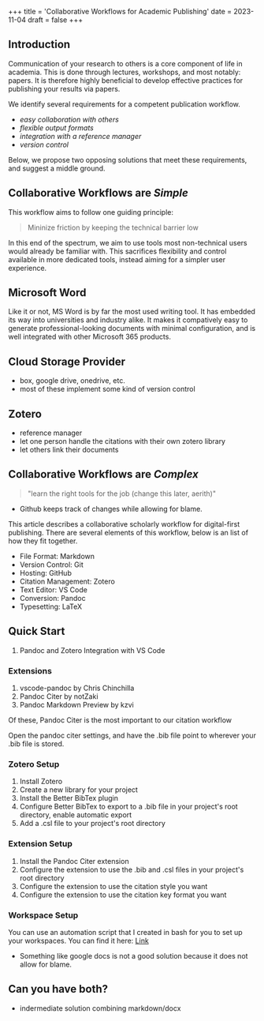 +++
title = 'Collaborative Workflows for Academic Publishing'
date = 2023-11-04
draft = false
+++

## Introduction

Communication of your research to others is a core component of life in academia. This is done through lectures, workshops, and most notably: papers. It is therefore highly beneficial to develop effective practices for publishing your results via papers.

We identify several requirements for a competent publication workflow.

- *easy collaboration with others*
- *flexible output formats*
- *integration with a reference manager*
- *version control*

Below, we propose two opposing solutions that meet these requirements, and suggest a middle ground.

## Collaborative Workflows are *Simple*

This workflow aims to follow one guiding principle:

> Mininize friction by keeping the technical barrier low

In this end of the spectrum, we aim to use tools most non-technical users would already be familiar with. This sacrifices flexibility and control available in more dedicated tools, instead aiming for a simpler user experience.

## Microsoft Word

Like it or not, MS Word is by far the most used writing tool. It has embedded its way into universities and industry alike. It makes it compatively easy to generate professional-looking documents with minimal configuration, and is well integrated with other Microsoft 365 products.

## Cloud Storage Provider

- box, google drive, onedrive, etc.
- most of these implement some kind of version control

## Zotero

- reference manager
- let one person handle the citations with their own zotero library
- let others link their documents

## Collaborative Workflows are *Complex*

> "learn the right tools for the job (change this later, aerith)"

- Github keeps track of changes while allowing for blame.

This article describes a collaborative scholarly workflow for digital-first publishing. There are several elements of this workflow, below is an list of how they fit together.

- File Format: Markdown
- Version Control: Git
- Hosting: GitHub
- Citation Management: Zotero
- Text Editor: VS Code
- Conversion: Pandoc
- Typesetting: LaTeX

## Quick Start

1. Pandoc and Zotero Integration with VS Code

### Extensions

1. vscode-pandoc by Chris Chinchilla
2. Pandoc Citer by notZaki
3. Pandoc Markdown Preview by kzvi

Of these, Pandoc Citer is the most important to our citation workflow

Open the pandoc citer settings, and have the .bib file point to wherever your .bib file is stored.

### Zotero Setup

1. Install Zotero
2. Create a new library for your project
3. Install the Better BibTex plugin
4. Configure Better BibTex to export to a .bib file in your project's root directory, enable automatic export
5. Add a .csl file to your project's root directory

### Extension Setup

1. Install the Pandoc Citer extension
2. Configure the extension to use the .bib and .csl files in your project's root directory
3. Configure the extension to use the citation style you want
4. Configure the extension to use the citation key format you want

### Workspace Setup

You can use an automation script that I created in bash for you to set up your workspaces. You can find it here: [Link](https://github.com/aerithnetzer/auto-scholar)

- Something like google docs is not a good solution because it does not allow for blame.

## Can you have both?

- indermediate solution combining markdown/docx
